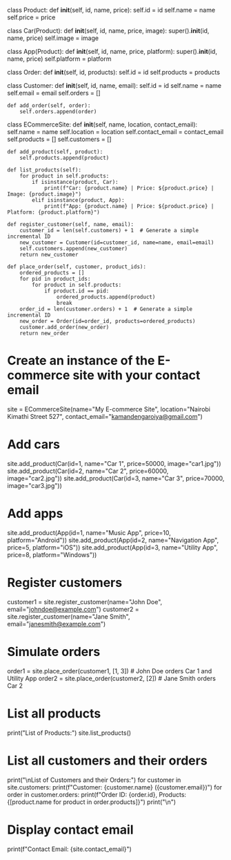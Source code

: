 class Product:
    def __init__(self, id, name, price):
        self.id = id
        self.name = name
        self.price = price

class Car(Product):
    def __init__(self, id, name, price, image):
        super().__init__(id, name, price)
        self.image = image

class App(Product):
    def __init__(self, id, name, price, platform):
        super().__init__(id, name, price)
        self.platform = platform

class Order:
    def __init__(self, id, products):
        self.id = id
        self.products = products

class Customer:
    def __init__(self, id, name, email):
        self.id = id
        self.name = name
        self.email = email
        self.orders = []

    def add_order(self, order):
        self.orders.append(order)

class ECommerceSite:
    def __init__(self, name, location, contact_email):
        self.name = name
        self.location = location
        self.contact_email = contact_email
        self.products = []
        self.customers = []

    def add_product(self, product):
        self.products.append(product)

    def list_products(self):
        for product in self.products:
            if isinstance(product, Car):
                print(f"Car: {product.name} | Price: ${product.price} | Image: {product.image}")
            elif isinstance(product, App):
                print(f"App: {product.name} | Price: ${product.price} | Platform: {product.platform}")

    def register_customer(self, name, email):
        customer_id = len(self.customers) + 1  # Generate a simple incremental ID
        new_customer = Customer(id=customer_id, name=name, email=email)
        self.customers.append(new_customer)
        return new_customer

    def place_order(self, customer, product_ids):
        ordered_products = []
        for pid in product_ids:
            for product in self.products:
                if product.id == pid:
                    ordered_products.append(product)
                    break
        order_id = len(customer.orders) + 1  # Generate a simple incremental ID
        new_order = Order(id=order_id, products=ordered_products)
        customer.add_order(new_order)
        return new_order

# Create an instance of the E-commerce site with your contact email
site = ECommerceSite(name="My E-commerce Site", location="Nairobi Kimathi Street 527", contact_email="kamandengaroiya@gmail.com")

# Add cars
site.add_product(Car(id=1, name="Car 1", price=50000, image="car1.jpg"))
site.add_product(Car(id=2, name="Car 2", price=60000, image="car2.jpg"))
site.add_product(Car(id=3, name="Car 3", price=70000, image="car3.jpg"))

# Add apps
site.add_product(App(id=1, name="Music App", price=10, platform="Android"))
site.add_product(App(id=2, name="Navigation App", price=5, platform="iOS"))
site.add_product(App(id=3, name="Utility App", price=8, platform="Windows"))

# Register customers
customer1 = site.register_customer(name="John Doe", email="johndoe@example.com")
customer2 = site.register_customer(name="Jane Smith", email="janesmith@example.com")

# Simulate orders
order1 = site.place_order(customer1, [1, 3])  # John Doe orders Car 1 and Utility App
order2 = site.place_order(customer2, [2])    # Jane Smith orders Car 2

# List all products
print("List of Products:")
site.list_products()

# List all customers and their orders
print("\nList of Customers and their Orders:")
for customer in site.customers:
    print(f"Customer: {customer.name} ({customer.email})")
    for order in customer.orders:
        print(f"Order ID: {order.id}, Products: {[product.name for product in order.products]}")
    print("\n")

# Display contact email
print(f"Contact Email: {site.contact_email}")
